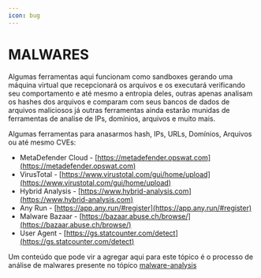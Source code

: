 ```yaml
---
icon: bug
---
```


# MALWARES

Algumas ferramentas aqui funcionam como sandboxes gerando uma máquina virtual que recepcionará os arquivos e os executará verificando seu comportamento e até mesmo a entropia deles, outras apenas analisam os hashes dos arquivos e comparam com seus bancos de dados de arquivos maliciosos já outras ferramentas ainda estarão munidas de ferramentas de analise de IPs, domínios, arquivos e muito mais.

Algumas ferramentas para anasarmos hash, IPs, URLs, Domínios, Arquivos ou até mesmo CVEs:

* MetaDefender Cloud - [https://metadefender.opswat.com](https://metadefender.opswat.com)
* VirusTotal - [https://www.virustotal.com/gui/home/upload](https://www.virustotal.com/gui/home/upload)
* Hybrid Analysis - [https://www.hybrid-analysis.com](https://www.hybrid-analysis.com)
* Any Run - [https://app.any.run/#register](https://app.any.run/#register)
* Malware Bazaar - [https://bazaar.abuse.ch/browse/](https://bazaar.abuse.ch/browse/)
* User Agent - [https://gs.statcounter.com/detect](https://gs.statcounter.com/detect)



Um conteúdo que pode vir a agregar aqui para este tópico é o processo de análise de malwares presente no tópico [malware-analysis](../soc/processes/malware-analysis/ "mention")
